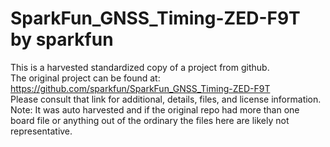 
# SparkFun_GNSS_Timing-ZED-F9T by sparkfun  
This is a harvested standardized copy of a project from github.  
The original project can be found at:  
https://github.com/sparkfun/SparkFun_GNSS_Timing-ZED-F9T  
Please consult that link for additional, details, files, and license information.  
Note: It was auto harvested and if the original repo had more than one board file or anything out of the ordinary the files here are likely not representative.  
    